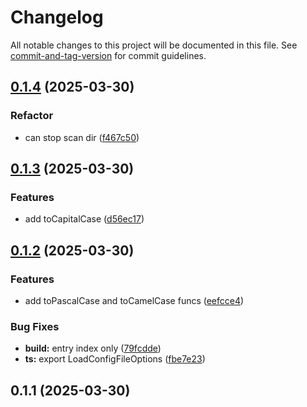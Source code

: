 # Changelog

All notable changes to this project will be documented in this file. See [commit-and-tag-version](https://github.com/absolute-version/commit-and-tag-version) for commit guidelines.

## [0.1.4](https://github.com/isdk/util.js/compare/v0.1.3...v0.1.4) (2025-03-30)


### Refactor

* can stop scan dir ([f467c50](https://github.com/isdk/util.js/commit/f467c507a8cfd31890519496ac9059c8ad3f8d03))

## [0.1.3](https://github.com/isdk/util.js/compare/v0.1.2...v0.1.3) (2025-03-30)


### Features

* add toCapitalCase ([d56ec17](https://github.com/isdk/util.js/commit/d56ec17a58f2c8d32fa62a973286199a24a5c2c7))

## [0.1.2](https://github.com/isdk/util.js/compare/v0.1.1...v0.1.2) (2025-03-30)


### Features

* add toPascalCase and toCamelCase funcs ([eefcce4](https://github.com/isdk/util.js/commit/eefcce497d9627d64cf0e5994f690e0788d05b3b))


### Bug Fixes

* **build:** entry index only ([79fcdde](https://github.com/isdk/util.js/commit/79fcdde5490ce675c34a8f772113e8a202beea65))
* **ts:** export LoadConfigFileOptions ([fbe7e23](https://github.com/isdk/util.js/commit/fbe7e230d04e41c4322b34f49936efde07dde2a9))

## 0.1.1 (2025-03-30)
